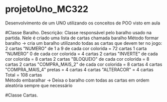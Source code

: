 # projetoUno_MC322
Desenvolvimento de um UNO utilizando os conceitos de POO visto em aula

#Classe Baralho.
Descrição: Classe responsável pelo baralho usado na partida. Nele é criado uma lista de cartas chamada baralho
Método formar baralho → cria um baralho utilizando todas as cartas que devem ter no jogo: 
    2 cartas "NUMERO" de 1 a 9 de cada cor colorida = 72 cartas
    1 carta "NUMERO" 0 de cada cor colorida = 4 cartas
    2 cartas "INVERTE" de cada cor colorida = 8 cartas
    2 cartas "BLOQUEIO" de cada cor colorida = 8 cartas
    2 cartas "COMPRA_MAIS_2" de cada cor colorida = 8 cartas
    4 cartas "COMPRA_MAIS_4" pretas = 4 cartas
    4 cartas "ALTERACOR" = 4 cartas
    Total = 108 cartas    
Método embaralhar → Deixa o baralho com todas as cartas em ordem aleatória sempre que necessário

#Classe Cartas.





